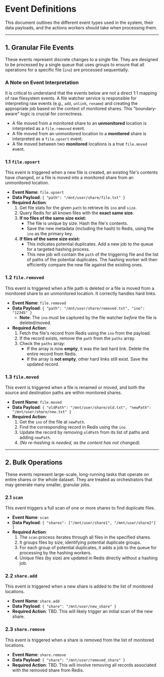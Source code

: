 # Event Definitions

This document outlines the different event types used in the system, their data payloads, and the actions workers should take when processing them.

---

## 1. Granular File Events

These events represent discrete changes to a single file. They are designed to be processed by a single queue that uses groups to ensure that all operations for a specific file (`ino`) are processed sequentially.

### A Note on Event Interpretation

It is critical to understand that the events below are not a direct 1:1 mapping of raw filesystem events. A file watcher service is responsible for interpreting raw events (e.g., `add`, `unlink`, `rename`) and creating the appropriate job based on the context of monitored shares. This "boundary-aware" logic is crucial for correctness.

*   A file moved from a monitored share to an **unmonitored** location is interpreted as a `file.removed` event.
*   A file moved from an unmonitored location to a **monitored** share is interpreted as a `file.upsert` event.
*   A file moved between two **monitored** locations is a true `file.moved` event.

### 1.1 `file.upsert`

This event is triggered when a new file is created, an existing file's contents have changed, or a file is moved into a monitored share from an unmonitored location.

*   **Event Name**: `file.upsert`
*   **Data Payload**: `{ "path": "/mnt/user/share/file.txt" }`
*   **Required Action**:
    1.  Get file stats for the given `path` to retrieve its `ino` and `size`.
    2.  Query Redis for all known files with the **exact same size**.
    3.  **If no files of the same size exist:**
        *   The file is unique by size. Hash the file's contents.
        *   Save the new metadata (including the hash) to Redis, using the `ino` as the primary key.
    4.  **If files of the same size exist:**
        *   This indicates potential duplicates. Add a new job to the queue for a targeted hashing process.
        *   This new job will contain the `path` of the triggering file and the list of paths of the potential duplicates. The hashing worker will then efficiently compare the new file against the existing ones.

### 1.2 `file.removed`

This event is triggered when a file path is deleted or a file is moved from a monitored share to an unmonitored location. It correctly handles hard links.

*   **Event Name**: `file.removed`
*   **Data Payload**: `{ "path": "/mnt/user/share/removed.txt", "ino": "12345" }`
    *   **Note**: The `ino` must be captured by the file watcher *before* the file is deleted/moved.
*   **Required Action**:
    1.  Fetch the file's record from Redis using the `ino` from the payload.
    2.  If the record exists, remove the `path` from the `paths` array.
    3.  Check the `paths` array:
        *   If the array is now **empty**, it was the last hard link. Delete the entire record from Redis.
        *   If the array is **not empty**, other hard links still exist. Save the updated record.

### 1.3 `file.moved`

This event is triggered when a file is renamed or moved, and both the source and destination paths are within monitored shares.

*   **Event Name**: `file.moved`
*   **Data Payload**: `{ "oldPath": "/mnt/user/share/old.txt", "newPath": "/mnt/user/share/new.txt" }`
*   **Required Action**:
    1.  Get the `ino` of the file at `newPath`.
    2.  Find the corresponding record in Redis using the `ino`.
    3.  Update the record by removing `oldPath` from its list of paths and adding `newPath`.
    4.  *(No re-hashing is needed, as the content has not changed).*

---

## 2. Bulk Operations

These events represent large-scale, long-running tasks that operate on entire shares or the whole dataset. They are treated as orchestrators that may generate many smaller, granular jobs.

### 2.1 `scan`

This event triggers a full scan of one or more shares to find duplicate files.

*   **Event Name**: `scan`
*   **Data Payload**: `{ "shares": ["/mnt/user/share1", "/mnt/user/share2"] }`
*   **Required Action**:
    1.  The `scan` process iterates through all files in the specified shares.
    2.  It groups files by size, identifying potential duplicate groups.
    3.  For each group of potential duplicates, it adds a job to the queue for processing by the hashing workers.
    4.  Unique files (by size) are updated in Redis directly without a hashing job.

### 2.2 `share.add`

This event is triggered when a new share is added to the list of monitored locations.

*   **Event Name**: `share.add`
*   **Data Payload**: `{ "share": "/mnt/user/new_share" }`
*   **Required Action**: TBD. This will likely trigger an initial scan of the new share.

### 2.3 `share.remove`

This event is triggered when a share is removed from the list of monitored locations.

*   **Event Name**: `share.remove`
*   **Data Payload**: `{ "share": "/mnt/user/removed_share" }`
*   **Required Action**: TBD. This will involve removing all records associated with the removed share from Redis.
